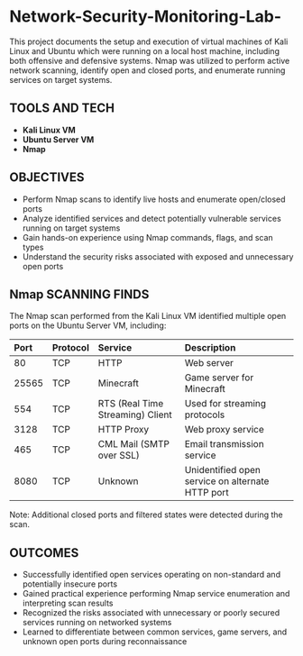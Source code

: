 # Network-Security-Monitoring-Lab-
This project documents the setup and execution of virtual machines of Kali Linux and Ubuntu which were running on a local host machine, including both offensive and defensive systems. Nmap was utilized to perform active network scanning, identify open and closed ports, and enumerate running services on target systems. 
## TOOLS AND TECH
- **Kali Linux VM**
- **Ubuntu Server VM**
- **Nmap**
## OBJECTIVES
- Perform Nmap scans to identify live hosts and enumerate open/closed ports 
- Analyze identified services and detect potentially vulnerable services running on target systems 
- Gain hands-on experience using Nmap commands, flags, and scan types 
- Understand the security risks associated with exposed and unnecessary open ports
##  Nmap SCANNING FINDS
The Nmap scan performed from the Kali Linux VM identified multiple open ports on the Ubuntu Server VM, including:

| Port | Protocol | Service         | Description                         |
|:------|:-----------|:-----------------|:-------------------------------------|
| 80   | TCP       | HTTP             | Web server                           |
| 25565| TCP       | Minecraft        | Game server for Minecraft           |
| 554  | TCP       | RTS (Real Time Streaming) Client | Used for streaming protocols |
| 3128 | TCP       | HTTP Proxy       | Web proxy service                   |
| 465  | TCP       | CML Mail (SMTP over SSL) | Email transmission service   |
| 8080 | TCP       | Unknown          | Unidentified open service on alternate HTTP port |

Note: Additional closed ports and filtered states were detected during the scan.
## OUTCOMES
- Successfully identified open services operating on non-standard and potentially insecure ports 
- Gained practical experience performing Nmap service enumeration and interpreting scan results 
- Recognized the risks associated with unnecessary or poorly secured services running on networked systems 
- Learned to differentiate between common services, game servers, and unknown open ports during reconnaissance 
